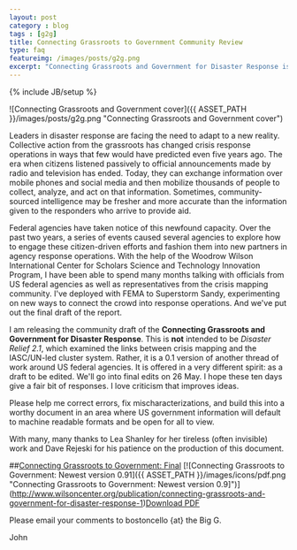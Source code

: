 ```yaml
---
layout: post
category : blog
tags : [g2g]
title: Connecting Grassroots to Government Community Review
type: faq
featureimg: /images/posts/g2g.png
excerpt: "Connecting Grassroots and Government for Disaster Response is now online at the Wilson Center. Many thanks to Lea Shanley and Dave Rejeski for all her help in making this report a reality!"
---
```

{% include JB/setup %}

![Connecting Grassroots and Government cover]({{ ASSET_PATH }}/images/posts/g2g.png "Connecting Grassroots and Government cover")

Leaders in disaster response are facing the need to adapt to a new reality. Collective action from the grassroots has changed crisis response operations in ways that few would have predicted even five years ago. The era when citizens listened passively to official announcements made by radio and television has ended. Today, they can exchange information over mobile phones and social media and then mobilize thousands of people to collect, analyze, and act on that information. Sometimes, community-sourced intelligence may be fresher and more accurate than the information given to the responders who arrive to provide aid. 

Federal agencies have taken notice of this newfound capacity. Over the past two years, a series of events caused several agencies to explore how to engage these citizen-driven efforts and fashion them into new partners in agency response operations. With the help of the Woodrow Wilson International Center for Scholars Science and Technology Innovation Program, I have been able to spend many months talking with officials from US federal agencies as well as representatives from the crisis mapping community. I've deployed with FEMA to Superstorm Sandy, experimenting on new ways to connect the crowd into response operations. And we've put out the final draft of the report.

I am releasing the community draft of the __Connecting Grassroots and Government for Disaster Response__. This is **not** intended to be _Disaster Relief 2.1_, which examined the links between crisis mapping and the IASC/UN-led cluster system. Rather, it is a 0.1 version of another thread of work around US federal agencies. It is offered in a very different spirit: as a draft to be edited. We'll go into final edits on 26 May. I hope these ten days give a fair bit of responses. I love criticism that improves ideas.

Please help me correct errors, fix mischaracterizations, and build this into a worthy document in an area where US government information will default to machine readable formats and be open for all to view. 

With many, many thanks to Lea Shanley for her tireless (often invisible) work and Dave Rejeski for his patience on the production of this document.

##[Connecting Grassroots to Government: Final](http://www.wilsoncenter.org/publication/connecting-grassroots-and-government-for-disaster-response-1)
[![Connecting Grassroots to Government: Newest version 0.91]({{ ASSET_PATH }}/images/icons/pdf.png "Connecting Grassroots to Government: Newest version 0.9]")](http://www.wilsoncenter.org/publication/connecting-grassroots-and-government-for-disaster-response-1)[Download PDF]( http://www.wilsoncenter.org/publication/connecting-grassroots-and-government-for-disaster-response-1)


Please email your comments to bostoncello {at} the Big G.

John
